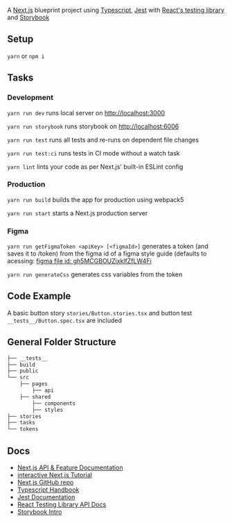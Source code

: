 A [Next.js](https://nextjs.org/) blueprint project using [Typescript](https://github.com/microsoft/TypeScript), [Jest](https://github.com/facebook/jest) with [React's testing library](https://github.com/testing-library/react-testing-library) and [Storybook](https://github.com/storybookjs/storybook)

## Setup

`yarn` or `npm i`

## Tasks

### Development

`yarn run dev` runs local server on [http://localhost:3000](http://localhost:3000)

`yarn run storybook` runs storybook on [http://localhost:6006](http://localhost:6006)

`yarn run test` runs all tests and re-runs on dependent file changes

`yarn run test:ci` runs tests in CI mode without a watch task 

`yarn lint` lints your code as per Next.js' built-in ESLint config

### Production

`yarn run build` builds the app for production using webpack5

`yarn run start` starts a Next.js production server

### Figma

`yarn run getFigmaToken <apiKey> [<figmaId>]` generates a token (and saves it to /token) from the figma id of a figma style guide (defaults to acessing: [figma file id: gh5MCGBOUZixklfZfLW4Fi](https://www.figma.com/file/gh5MCGBOUZixklfZfLW4Fi) 

`yarn run generateCss` generates css variables from the token

## Code Example

A basic button story `stories/Button.stories.tsx` and button test `__tests__/Button.spec.tsx` are included

## General Folder Structure

```bash
├── __tests__
├── build
├── public
└── src
    ├── pages
        ├── api
    ├── shared
        ├── components
        ├── styles
├── stories
├── tasks
└── tokens
```

## Docs

- [Next.js API & Feature Documentation](https://nextjs.org/docs)
- [interactive Next.js Tutorial](https://nextjs.org/learn)
- [Next.js GitHub repo](https://github.com/vercel/next.js/)
- [Typescript Handbook](https://www.typescriptlang.org/docs/handbook/typescript-in-5-minutes.html)
- [Jest Documentation](https://jestjs.io/docs/next/getting-started)
- [React Testing Library API Docs](https://testing-library.com/docs/react-testing-library/api/)
- [Storybook Intro](https://storybook.js.org/docs/react/writing-stories/introduction)